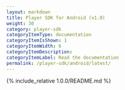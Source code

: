 ```yaml
---
layout: markdown
title: Player SDK for Android (v1.0)
weight: 30
category: player-sdk
categoryItemType: documentation
categoryItemIsShown: 1
categoryItemWidth: 6
categoryItemDescription:
categoryItemLabel: Read the documentation
permalink: /player-sdk/android/latest/
---
```

{% include_relative 1.0.0/README.md  %}
